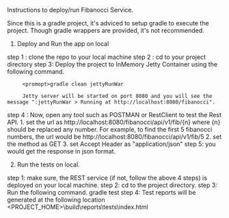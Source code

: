 
Instructions to deploy/run Fibanocci Service.

Since this is a gradle project, it's adviced to setup gradle to execute the project. Though gradle wrappers are provided, it's not recommended.

1. Deploy and Run the app on local

step 1 : clone the repo to your local machine
step 2 : cd to your project directory
step 3:  Deploy the project to InMemory Jetty Container using the following command.
         
         <promopt>gradle clean jettyRunWar
         
         Jetty server will be started on port 8080 and you will see the message ":jettyRunWar > Running at http://localhost:8080/fibanocci".
         
step 4 : Now, open any tool such as POSTMAN or RestClient to test the Rest API.
         1. set the url as http://localhost:8080/fibanocci/api/v1/fib/{n}  where {n} should be replaced any number. 
            For example, to find the first 5 fibanocci numbers, the url would be http://localhost:8080/fibanocci/api/v1/fib/5
         2. set the method as GET
         3. set Accept Header as "application/json"
step 5: you would get the response in json format.


2. Run the tests on local.
 
step 1: make sure, the REST service (if not, follow the above 4 steps) is deployed on your local machine.
step 2: cd to the project directory.
step 3: Run the following command.
        <promopt>gradle test
step 4: Test reports will be generated at the following location  <PROJECT_HOME>\build\reports\tests\index.html
        